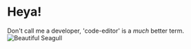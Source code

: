 
# Heya!

Don't call me a developer, 'code-editor' is a *much* better term.
![Beautiful Seagull](https://forums.crackberry.com/attachments/blackberry-q10-f272/205823d1380317113t-pictures-taken-q10-camera-img_00001144_hdr.jpg)
